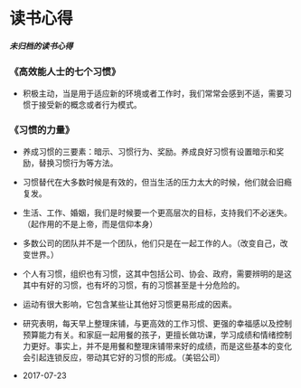 # 读书心得
##### 未归档的读书心得

### 《高效能人士的七个习惯》
* 积极主动，当是用于适应新的环境或者工作时，我们常常会感到不适，需要习惯于接受新的概念或者行为模式。

### 《习惯的力量》
* 养成习惯的三要素：暗示、习惯行为、奖励。养成良好习惯有设置暗示和奖励，替换习惯行为等方法。
* 习惯替代在大多数时候是有效的，但当生活的压力太大的时候，他们就会旧瘾复发。
* 生活、工作、婚姻，我们是时候要一个更高层次的目标，支持我们不必迷失。（起作用的不是上帝，而是信仰本身）
* 多数公司的团队并不是一个团队，他们只是在一起工作的人。（改变自己，改变世界。）
* 个人有习惯，组织也有习惯，这其中包括公司、协会、政府，需要辨明的是这其中有好的习惯，也有坏的习惯，有的习惯甚至是十分危险的。
* 运动有很大影响，它包含某些让其他好习惯更易形成的因素。
* 研究表明，每天早上整理床铺，与更高效的工作习惯、更强的幸福感以及控制预算能力有关。和家庭一起用餐的孩子，更擅长做功课，学习成绩和情绪控制力更好。事实上，并不是用餐和整理床铺带来好的成绩，而是这些基本的变化会引起连锁反应，带动其它好的习惯的形成。（美铝公司）



* 2017-07-23
